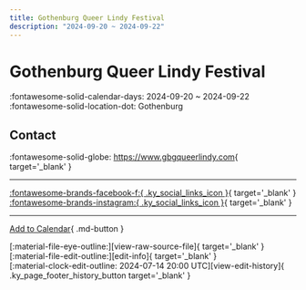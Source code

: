 ```yaml
---
title: Gothenburg Queer Lindy Festival
description: "2024-09-20 ~ 2024-09-22"
---
```


# Gothenburg Queer Lindy Festival 

:fontawesome-solid-calendar-days: 2024-09-20 ~ 2024-09-22  
:fontawesome-solid-location-dot: Gothenburg  

## Contact

:fontawesome-solid-globe: <https://www.gbgqueerlindy.com>{ target='_blank' }  

---

 [:fontawesome-brands-facebook-f:{ .ky_social_links_icon }](https://www.facebook.com/gothenburgqueerlindyfestival){ target='_blank' } [:fontawesome-brands-instagram:{ .ky_social_links_icon }](https://instagram.com/queerlindy.gbg){ target='_blank' }

---

[Add to Calendar](https://swing.news/ics/en/2024/se/gothenburg-queer-lindy-festival-2024.ics){ .md-button }

<div class="ky_page_footer" markdown>
<div class="ky_page_footer_trailing" markdown="span">
[:material-file-eye-outline:][view-raw-source-file]{ target='_blank' }
[:material-file-edit-outline:][edit-info]{ target='_blank' }
</div>
<div class="ky_page_footer_leading" markdown="span">
[:material-clock-edit-outline: 2024-07-14 20:00 UTC][view-edit-history]{ .ky_page_footer_history_button target='_blank' }
</div>
</div>

[view-raw-source-file]: https://github.com/swingdance/events/blob/main/2024/se/gothenburg-queer-lindy-festival-2024.json "View Raw Source File"
[edit-info]: https://github.com/swingdance/events/issues/new?assignees=&labels=update+event&projects=&template=03-update_entity.yml&title=%5B2024%2Fse%5D%20Gothenburg%20Queer%20Lindy%20Festival&region=se&year=2024&id=gothenburg-queer-lindy-festival-2024&name=Gothenburg%20Queer%20Lindy%20Festival&org_id= "Edit Info"

[view-edit-history]: https://github.com/swingdance/events/commits/main/2024/se/gothenburg-queer-lindy-festival-2024.json "View Edit History"
